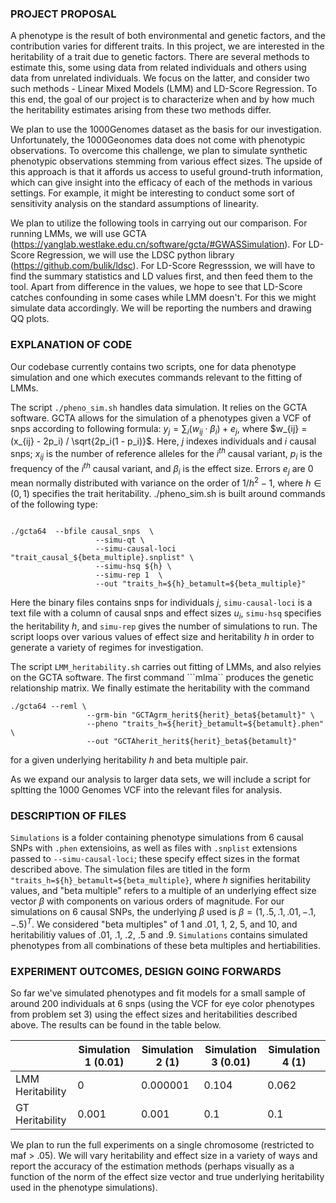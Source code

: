 ### PROJECT PROPOSAL 

A phenotype is the result of both environmental and genetic factors, and the contribution varies for different traits. In this project, we are interested in the heritability of a trait due to genetic factors. There are several methods to  estimate this, some using data from related individuals and others using data from unrelated individuals. We focus on the latter, and consider two such methods - Linear Mixed Models (LMM) and LD-Score Regression. To this end, the goal of our project is to characterize when and by how much the heritability estimates arising from these two methods differ.

We plan to use the 1000Genomes dataset as the basis for our investigation. Unfortunately, the 1000Geonomes data does not come with phenotypic observations. To overcome this challenge, we plan to simulate synthetic phenotypic observations stemming from various effect sizes. The upside of this approach is that it affords us access to useful ground-truth information, which can give insight into the efficacy of each of the methods in various settings. For example, it  might be interesting to conduct some sort of sensitivity analysis on the standard assumptions of linearity.

We plan to utilize the following tools in carrying out our comparison. For running LMMs, we will use GCTA (https://yanglab.westlake.edu.cn/software/gcta/#GWASSimulation). For LD-Score Regression, we will use the LDSC python library (https://github.com/bulik/ldsc). For LD-Score Regresssion, we will have to find the summary statistics and LD values first, and then feed them to the tool. Apart from difference in the values, we hope to see that LD-Score catches confounding in some cases while LMM doesn't. For this we might simulate data accordingly. We will be reporting the numbers and drawing QQ plots.


### EXPLANATION OF CODE

Our codebase currently contains two scripts, one for data phenotype simulation and one which executes commands relevant to the fitting of LMMs.

The script ```./pheno_sim.sh``` handles data simulation. It relies on the GCTA software. GCTA allows for the simulation of a phenotypes given a VCF of snps according to following formula: $y_j = \sum_i(w_{ij} \cdot \beta_i) + e_j$,
where $w_{ij} = (x_{ij} - 2p_i) / \sqrt{2p_i(1 - p_i)}$. Here, $j$ indexes individuals and $i$ causal snps; $x_{ij}$ is the number of reference alleles for the $i^{th}$ causal variant, $p_i$ is the frequency of the $i^{th}$ causal variant, and $\beta_i$ is the effect size. Errors $e_j$ are $0$ mean normally distributed with variance on the order of $1/h^2 - 1$, where $h \in (0, 1)$ specifies the trait heritability. ./pheno_sim.sh is built around commands of the following type:
```

./gcta64  --bfile causal_snps  \
                   --simu-qt \
                   --simu-causal-loci "trait_causal_${beta_multiple}.snplist" \
                   --simu-hsq ${h} \
                   --simu-rep 1  \
                   --out "traits_h=${h}_betamult=${beta_multiple}"

```
Here the binary files contains snps for individuals $j$,  ```simu-causal-loci``` is a text file with a column of causal snps and effect sizes $u_i$, ```simu-hsq``` specifies the heritability $h$, and ```simu-rep``` gives the number of simulations to run. The script loops over various values of effect size and heritability $h$ in order to generate a variety of regimes for investigation.

The script ```LMM_heritability.sh``` carries out fitting of LMMs, and also relyies on the GCTA software. The first command ```mlma`` produces the genetic relationship matrix. We finally estimate the heritability with the command
```
./gcta64 --reml \
                 --grm-bin "GCTAgrm_herit${herit}_beta${betamult}" \
                 --pheno "traits_h=${herit}_betamult=${betamult}.phen" \
                 --out "GCTAherit_herit${herit}_beta${betamult}"
```
for a given underlying heritability $h$ and beta multiple pair. 

As we expand our analysis to larger data sets, we will include a script for spltting the 1000 Genomes VCF into the relevant files for analysis.

### DESCRIPTION OF FILES 

```Simulations``` is a folder containing phenotype simulations from 6 causal SNPs with ```.phen``` extensioins, as well as files with ```.snplist``` extensions passed to ```--simu-causal-loci```; these specify effect sizes in the format described above. The simulation files are titled in the form ```"traits_h=${h}_betamult=${beta_multiple}```, where $h$ signifies heritability values, and "beta multiple" refers to a multiple of an underlying effect size vector $\beta$ with components on various orders of magnitude. For our simulations on 6 causal SNPs, the underlying $\beta$ used is $\beta = (1,.5, .1, .01, -.1, -.5)^T$. We considered "beta multiples" of 1 and $.01$, $1$, $2$, $5$, and $10$, and heritabilitiy values of $.01$, $.1$, $.2$, $.5$ and $.9$.  ```Simulations``` contains simulated phenotypes from all combinations of these beta multiples and hertiabilities. 

### EXPERIMENT OUTCOMES, DESIGN GOING FORWARDS

So far we've simulated phenotypes and fit models for a small sample of around 200 individuals at 6 snps (using the VCF for eye color phenotypes from problem set 3) using the effect sizes and heritabilities described above. The results can be found in the table below.

|   | Simulation 1 (0.01) | Simulation 2 (1) | Simulation 3 (0.01)| Simulation 4 (1) |
| -------- | -------- | -------- | -------- | -------- |
| LMM Heritability |0  | 0.000001 | 0.104| 0.062 |
| GT Heritability| 0.001 | 0.001 | 0.1 | 0.1 |

We plan to run the full experiments on a single chromosome (restricted to maf > .05). We will vary heritability and effect size in a variety of ways and report the accuracy of the estimation methods (perhaps visually as a function of the norm of the effect size vector and true underlying heritability used in the phenotype simulations). 
